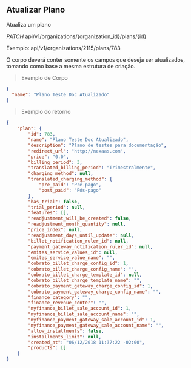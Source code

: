 ## Atualizar Plano

Atualiza um plano

<div class="api-endpoint">
  <div class="endpoint-data">
    <i class="label label-get">PATCH</i>
     api/v1/organizations/{organization_id}/plans/{id}
  </div>
</div>

Exemplo: api/v1/organizations/2115/plans/783

O corpo deverá conter somente os campos que deseja ser atualizados, tomando como base a mesma estrutura de criação.

> Exemplo de Corpo

```json
{
  "name": "Plano Teste Doc Atualizado"
}
```

> Exemplo do retorno

```json
{
    "plan": {
        "id": 783,
        "name": "Plano Teste Doc Atualizado",
        "description": "Plano de testes para documentação",
        "redirect_url": "http://nexaas.com",
        "price": "0.0",
        "billing_period": 3,
        "translated_billing_period": "Trimestralmente",
        "charging_method": null,
        "translated_charging_method": {
            "pre_paid": "Pré-pago",
            "post_paid": "Pós-pago"
        },
        "has_trial": false,
        "trial_period": null,
        "features": [],
        "readjustment_will_be_created": false,
        "readjustment_month_quantity": null,
        "price_index": null,
        "readjustment_days_until_update": null,
        "billet_notification_ruler_id": null,
        "payment_gateway_notification_ruler_id": null,
        "emites_service_values_id": null,
        "emites_service_value_name": "",
        "cobrato_billet_charge_config_id": 1,
        "cobrato_billet_charge_config_name": "",
        "cobrato_billet_charge_template_id": null,
        "cobrato_billet_charge_template_name": "",
        "cobrato_payment_gateway_charge_config_id": 1,
        "cobrato_payment_gateway_charge_config_name": "",
        "finance_category": "",
        "finance_revenue_center": "",
        "myfinance_billet_sale_account_id": 1,
        "myfinance_billet_sale_account_name": "",
        "myfinance_payment_gateway_sale_account_id": 1,
        "myfinance_payment_gateway_sale_account_name": "",
        "allow_installments": false,
        "installments_limit": null,
        "created_at": "06/12/2018 11:37:22 -02:00",
        "products": []
    }
}
```